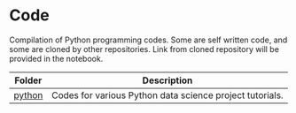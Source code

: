 # Code
Compilation of Python programming codes. Some are self written code, and some are cloned by other repositories. Link from cloned repository will be provided in the notebook.

Folder | Description
---|---
[python]() | Codes for various Python data science project tutorials.

<!--
[Depth Analysis Video](https://www.youtube.com/watch?v=7yP_iX-P2V0&ab_channel=CVSSPResearch)
-->
